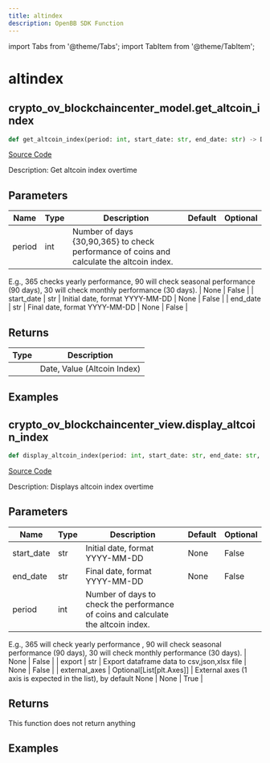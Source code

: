 ```yaml
---
title: altindex
description: OpenBB SDK Function
---
```


import Tabs from '@theme/Tabs';
import TabItem from '@theme/TabItem';

# altindex

<Tabs>
<TabItem value="model" label="Model" default>

## crypto_ov_blockchaincenter_model.get_altcoin_index

```python title='openbb_terminal/cryptocurrency/overview/blockchaincenter_model.py'
def get_altcoin_index(period: int, start_date: str, end_date: str) -> DataFrame:
```
[Source Code](https://github.com/OpenBB-finance/OpenBBTerminal/tree/main/openbb_terminal/cryptocurrency/overview/blockchaincenter_model.py#L19)

Description: Get altcoin index overtime

## Parameters

| Name | Type | Description | Default | Optional |
| ---- | ---- | ----------- | ------- | -------- |
| period | int | Number of days {30,90,365} to check performance of coins and calculate the altcoin index.
E.g., 365 checks yearly performance, 90 will check seasonal performance (90 days),
30 will check monthly performance (30 days). | None | False |
| start_date | str | Initial date, format YYYY-MM-DD | None | False |
| end_date | str | Final date, format YYYY-MM-DD | None | False |

## Returns

| Type | Description |
| ---- | ----------- |
|  | Date, Value (Altcoin Index) |

## Examples



</TabItem>
<TabItem value="view" label="View">

## crypto_ov_blockchaincenter_view.display_altcoin_index

```python title='openbb_terminal/cryptocurrency/overview/blockchaincenter_view.py'
def display_altcoin_index(period: int, start_date: str, end_date: str, export: str, external_axes: Optional[List[matplotlib.axes._axes.Axes]]) -> None:
```
[Source Code](https://github.com/OpenBB-finance/OpenBBTerminal/tree/main/openbb_terminal/cryptocurrency/overview/blockchaincenter_view.py#L27)

Description: Displays altcoin index overtime

## Parameters

| Name | Type | Description | Default | Optional |
| ---- | ---- | ----------- | ------- | -------- |
| start_date | str | Initial date, format YYYY-MM-DD | None | False |
| end_date | str | Final date, format YYYY-MM-DD | None | False |
| period | int | Number of days to check the performance of coins and calculate the altcoin index.
E.g., 365 will check yearly performance , 90 will check seasonal performance (90 days),
30 will check monthly performance (30 days). | None | False |
| export | str | Export dataframe data to csv,json,xlsx file | None | False |
| external_axes | Optional[List[plt.Axes]] | External axes (1 axis is expected in the list), by default None | None | True |

## Returns

This function does not return anything

## Examples



</TabItem>
</Tabs>